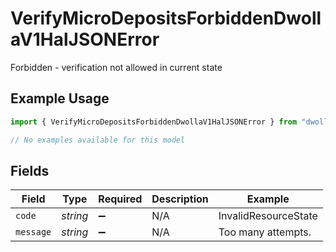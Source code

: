 # VerifyMicroDepositsForbiddenDwollaV1HalJSONError

Forbidden - verification not allowed in current state

## Example Usage

```typescript
import { VerifyMicroDepositsForbiddenDwollaV1HalJSONError } from "dwolla/models/errors";

// No examples available for this model
```

## Fields

| Field                | Type                 | Required             | Description          | Example              |
| -------------------- | -------------------- | -------------------- | -------------------- | -------------------- |
| `code`               | *string*             | :heavy_minus_sign:   | N/A                  | InvalidResourceState |
| `message`            | *string*             | :heavy_minus_sign:   | N/A                  | Too many attempts.   |